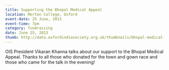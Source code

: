 ```yaml
---
title: Supporting the Bhopal Medical Appeal
location: Merton College, Oxford
event-date: 25 June, 2013
event-time: 7pm
category: fundraising
date: June 25, 2013
thumb: http://data.oxfordindiasociety.org.uk/thumbnails/bhopal-medical-appeal/ox10k-484x403.jpg
---
```


OIS President Vikaran Khanna talks about our support to the Bhopal Medical
Appeal. Thanks to all those who donated for the town and gown race and
those who came for the talk in the evening!
